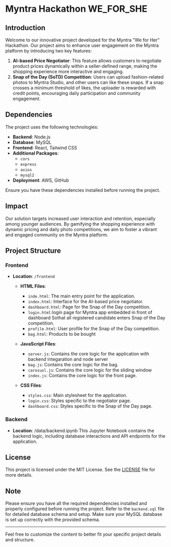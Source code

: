 
# Myntra Hackathon WE_FOR_SHE

## Introduction
Welcome to our innovative project developed for the Myntra "We for Her" Hackathon. Our project aims to enhance user engagement on the Myntra platform by introducing two key features:
1. **AI-based Price Negotiator**: This feature allows customers to negotiate product prices dynamically within a seller-defined range, making the shopping experience more interactive and engaging.
2. **Snap of the Day (SoTD) Competition**: Users can upload fashion-related photos to Myntra Studio, and other users can like these snaps. If a snap crosses a minimum threshold of likes, the uploader is rewarded with credit points, encouraging daily participation and community engagement.

## Dependencies
The project uses the following technologies:
- **Backend**: Node.js
- **Database**: MySQL
- **Frontend**: React, Tailwind CSS
- **Additional Packages**:
  - `cors`
  - `express`
  - `axios`
  - `mysql2`
- **Deployment**: AWS, GitHub

Ensure you have these dependencies installed before running the project.

## Impact
Our solution targets increased user interaction and retention, especially among younger audiences. By gamifying the shopping experience with dynamic pricing and daily photo competitions, we aim to foster a vibrant and engaged community on the Myntra platform.

## Project Structure
### Frontend
- **Location**: `/frontend`
  - **HTML Files**:
    - `inde.html`: The main entry point for the application.
    - `index.html`: Interface for the AI-based price negotiator.
    - `dashboard.html`: Page for the Snap of the Day competition.
    - `login.html`:login page for Myntra app embedded in front of dashboard Sothat all registered candidate enters Snap of the Day competition.
     - `profile.html`: User profile for the Snap of the Day competition.
     - `bag.html`: Products to be bought

  - **JavaScript Files**:
    - `server.js`: Contains the core logic for the application with backend integaration and node server
    - `bag.js`: Contains the core logic for the bag.
    - `carosuol.js`: Contains the core logic for the sliding window
    - `index.js`: Contains the core logic for the front page.

  - **CSS Files**:
    - `styles.css`: Main stylesheet for the application.
    - `login.css`: Styles specific to the negotiator page.
    - `dashboard.css`: Styles specific to the Snap of the Day page.

### Backend
- **Location**:  /data/backend.ipynb
This Jupyter Notebook contains the backend logic, including database interactions and API endpoints for the application.

## License
This project is licensed under the MIT License. See the [LICENSE](LICENSE) file for more details.

## Note
Please ensure you have all the required dependencies installed and properly configured before running the project. Refer to the `backend.sql` file for detailed database schema and setup. Make sure your MySQL database is set up correctly with the provided schema.

---

Feel free to customize the content to better fit your specific project details and structure.
